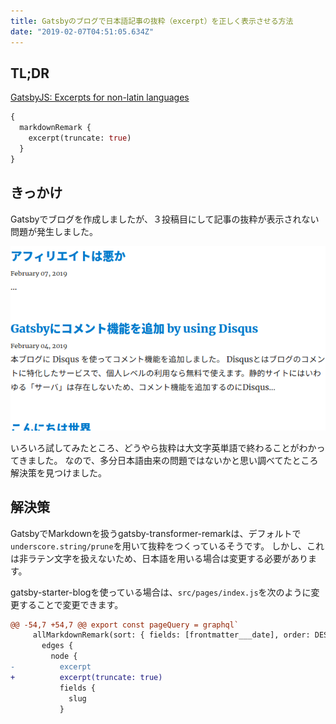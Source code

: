 ```yaml
---
title: Gatsbyのブログで日本語記事の抜粋（excerpt）を正しく表示させる方法
date: "2019-02-07T04:51:05.634Z"
---
```


## TL;DR

[GatsbyJS: Excerpts for non-latin languages](https://www.gatsbyjs.org/packages/gatsby-transformer-remark/#excerpts-for-non-latin-languages)
```graphql
{
  markdownRemark {
    excerpt(truncate: true)
  }
}
```

## きっかけ

Gatsbyでブログを作成しましたが、３投稿目にして記事の抜粋が表示されない問題が発生しました。

![Screenshot](./Screenshot.png)

いろいろ試してみたところ、どうやら抜粋は大文字英単語で終わることがわかってきました。
なので、多分日本語由来の問題ではないかと思い調べてたところ解決策を見つけました。

## 解決策

GatsbyでMarkdownを扱うgatsby-transformer-remarkは、デフォルトで`underscore.string/prune`を用いて抜粋をつくっているそうです。
しかし、これは非ラテン文字を扱えないため、日本語を用いる場合は変更する必要があります。

gatsby-starter-blogを使っている場合は、`src/pages/index.js`を次のように変更することで変更できます。

```diff
@@ -54,7 +54,7 @@ export const pageQuery = graphql`
     allMarkdownRemark(sort: { fields: [frontmatter___date], order: DESC }) {
       edges {
         node {
-          excerpt
+          excerpt(truncate: true)
           fields {
             slug
           }

```
